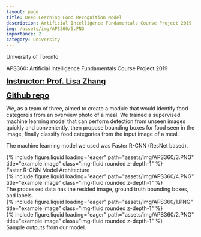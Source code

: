 ```yaml
---
layout: page
title: Deep Learning Food Recognition Model
description: Artificial Intelligence Fundamentals Course Project 2019
img: /assets/img/APS360/5.PNG
importance: 2
category: University
---
```


University of Toronto

APS360: Artificial Intelligence Fundamentals Course Project 2019

<a href="http://www.lisazhang.ca/" target="_blank" style="font-size: 20px; font-weight: bold;">Instructor: Prof. Lisa Zhang</a>

<a href="https://github.com/thomas-enxuli/Deep-Learning-Food-Detection-Model" target="_blank" style="font-size: 20px; font-weight: bold;">Github repo</a>

We, as a team of three, aimed to create a module that would identify food categoreis from an overview photo of a meal. We trained a supervised machine learning model that can perform detection from unseen images quickly and conveniently, then propose bounding boxes for food seen in the image, finally classify food categories from the input image of a meal.

The machine learning model we used was Faster R-CNN (ResNet based).

<div class="row">
    <div class="col-sm mt-3 mt-md-0">
        {% include figure.liquid loading="eager" path="assets/img/APS360/3.PNG" title="example image" class="img-fluid rounded z-depth-1" %}
    </div>
</div>
<div class="caption">
    Faster R-CNN Model Architecture
</div>

<div class="row">
    <div class="col-sm mt-3 mt-md-0">
        {% include figure.liquid loading="eager" path="assets/img/APS360/4.PNG" title="example image" class="img-fluid rounded z-depth-1" %}
    </div>
</div>
<div class="caption">
    The processed data has the resided image, ground truth bounding boxes, and labels.
</div>

<div class="row justify-content-sm-center">
    <div class="col-sm-8 mt-3 mt-md-0">
        {% include figure.liquid loading="eager" path="assets/img/APS360/1.PNG" title="example image" class="img-fluid rounded z-depth-1" %}
    </div>
    <div class="col-sm-4 mt-3 mt-md-0">
        {% include figure.liquid loading="eager" path="assets/img/APS360/2.PNG" title="example image" class="img-fluid rounded z-depth-1" %}
    </div>
</div>
<div class="caption">
    Sample outputs from our model.
</div>
